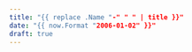 ```yaml
---
title: "{{ replace .Name "-" " " | title }}"
date: "{{ now.Format "2006-01-02" }}"
draft: true
---
```

